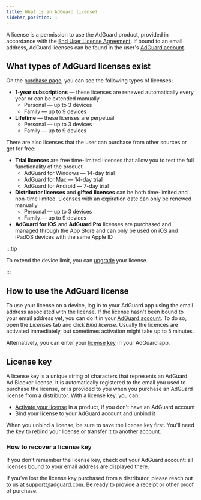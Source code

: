 ```yaml
---
title: What is an AdGuard license?
sidebar_position: 1
---
```


A license is a permission to use the AdGuard product, provided in accordance with the [End User License Agreement](https://adguard.com/eula.html). If bound to an email address, AdGuard licenses can be found in the user's [AdGuard account](https://adguardaccount.com/).

## What types of AdGuard licenses exist

On the [purchase page](https://adguard.com/license.html), you can see the following types of licenses:

- **1-year subscriptions** — these licenses are renewed automatically every year or can be extended manually
    - Personal — up to 3 devices
    - Family — up to 9 devices
- **Lifetime** — these licenses are perpetual
    - Personal — up to 3 devices
    - Family — up to 9 devices

There are also licenses that the user can purchase from other sources or get for free:

- **Trial licenses** are free time-limited licenses that allow you to test the full functionality of the product
    - AdGuard for Windows — 14-day trial
    - AdGuard for Mac — 14-day trial
    - AdGuard for Android — 7-day trial
- **Distributor licenses** and **gifted licenses** can be both time-limited and non-time limited. Licenses with an expiration date can only be renewed manually
    - Personal — up to 3 devices
    - Family — up to 9 devices
- **AdGuard for iOS** and **AdGuard Pro** licenses are purchased and managed through the App Store and can only be used on iOS and iPadOS devices with the same Apple ID

:::tip

To extend the device limit, you can [upgrade](../payment-options/#upgrade) your license.

:::

## How to use the AdGuard license

To use your license on a device, log in to your AdGuard app using the email address associated with the license. If the license hasn't been bound to your email address yet, you can do it in your [AdGuard account](https://adguardaccount.com/). To do so, open the *Licenses* tab and click *Bind license*. Usually the licences are activated immediately, but sometimes activation might take up to 5 minutes.

Alternatively, you can enter your [license key](#license-key) in your AdGuard app.

## License key

A license key is a unique string of characters that represents an AdGuard Ad Blocker license. It is automatically registered to the email you used to purchase the license, or is provided to you when you purchase an AdGuard license from a distributor. With a license key, you can:

- [Activate your license](../activation) in a product, if you don't have an AdGuard account
- Bind your license to your AdGuard account and unbind it

When you unbind a license, be sure to save the license key first. You'll need the key to rebind your license or transfer it to another account.

### How to recover a license key

If you don't remember the license key, check out your AdGuard account: all licenses bound to your email address are displayed there.

If you've lost the license key purchased from a distributor, please reach out to us at support@adguard.com. Be ready to provide a receipt or other proof of purchase.
